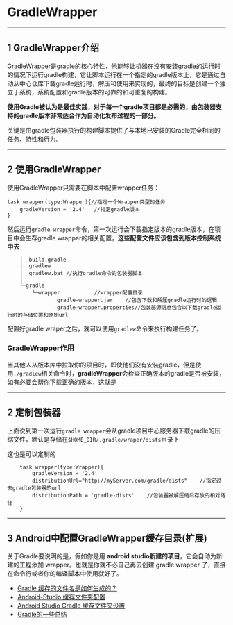 # GradleWrapper

---
## 1 GradleWrapper介绍


GradleWrapper是gradle的核心特性，他能够让机器在没有安装gradle的运行时的情况下运行gradle构建，它让脚本运行在一个指定的gradle版本上，它是通过自动从中心仓库下载gradle运行时，解压和使用来实现的，最终的目标是创建一个独立于系统，系统配置和gradle版本的可靠的和可重复的构建。


**使用Gradle被认为是最佳实践，对于每一个gradle项目都是必需的，由包装器支持的gradle版本非常适合作为自动化发布过程的一部分。**


关键是由gradle包装器执行的构建脚本提供了与本地已安装的Gradle完全相同的任务、特性和行为。


---
## 2 使用GradleWrapper


使用GradleWrapper只需要在脚本中配置wrapper任务：


    task wrapper(type:Wrapper){//指定一个Wrapper类型的任务
        gradleVersion = '2.4'   //指定gradle版本
    }


然后运行`gradle wrapper`命令，第一次运行会下载指定版本的gradle版本，在项目中会生存gradle wrapper的相关配置，**这些配置文件应该包含到版本控制系统中去**


```
    │  build.gradle
    │  gradlew
    │  gradlew.bat //执行gradle命令的包装器脚本
    │
    └─gradle
        └─wrapper           //wrapper配置目录
                gradle-wrapper.jar    //包含下载和解压gradle运行时的逻辑
                gradle-wrapper.properties//包装器源信息包含以下载gradle运行时的存储位置和原始url
```


配置好gradle wraper之后，就可以使用`gradlew`命令来执行构建任务了。


### GradleWrapper作用

当其他人从版本库中拉取你的项目时，即使他们没有安装gradle，但是使用`./gradlew`相关命令时，**gradleWrapper**会检查正确版本的gradle是否被安装，如有必要会帮你下载正确的版本，这就是

---
## 2 定制包装器


上面说到第一次运行`gradle wrapper`会从gradle项目中心服务器下载gradle的压缩文件，默认是存储在`$HOME_DIR/.gradle/wraper/dists`目录下


这也是可以定制的


```
    task wrapper(type:Wrapper){
        gradleVersion = '2.4'
        distributionUrl="http://myServer.com/gradle/dists"    //指定过去gradle包装器的url
        distributionPath = 'gradle-dists'    //包装器被解压缩后存放的相对路径
    }
```



---
## 3 Android中配置GradleWrapper缓存目录(扩展)

关于Gradle要说明的是，假如你是用 **android studio新建的项目**，它会自动为新建的工程添加 wrapper。也就是你就不必自己再去创建 gradle wrapper 了，直接在命令行或者你的编译脚本中使用就好了。

- [Gradle 缓存的文件名是如何生成的？](http://gold.xitu.io/entry/57cbb20cc4c971005435147f)
- [Android-Studio 缓存文件夹配置](http://blog.csdn.net/qiujuer/article/details/44160127)
- [Android Studio Gradle 缓存文件夹设置](http://blog.csdn.net/qiujuer/article/details/44257993)
- [Gradle的一些总结](http://www.zircon.me/06-25-2015/about-gradle.html)

